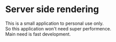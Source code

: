 # Server side rendering

This is a small application to personal use only.  
So this application won't need super performence.  
Main need is fast development.